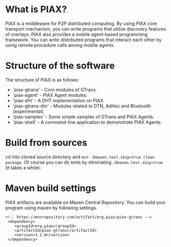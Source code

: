 # What is PIAX?

PIAX is a middleware for P2P distributed computing.
By using PIAX core transport mechanism, you can write programs that utilize discovery features of overlays.
PIAX also provides a mobile agent-based programming framework. You can write distributed programs that interact each other by using remote procedure calls among mobile agents.

# Structure of the software

The structure of PIAX is as follows:

* 'piax-gtrans' - Core modules of GTrans.
* 'piax-agent' - PIAX Agent modules.
* 'piax-dht' - A DHT implementation on PIAX.
* 'piax-gtrans-dtn' - Modules related to DTN, AdHoc and Bluetooth (experimental).
* 'piax-samples' - Some simple samples of GTrans and PIAX Agents.
* 'piax-shell' - A command-line application to demonstrate PIAX Agents.

# Build from sources

cd into cloned source directory and `mvn -Dmaven.test.skip=true clean package`. 
Of course you can do tests by eliminating `-Dmaven.test.skip=true` (it takes a while).

# Maven build settings

PIAX artifacts are available on Maven Central Repository. You can build your program using maven by following settings.

    <!-- https://mvnrepository.com/artifact/org.piax/piax-gtrans -->
     <dependency>
        <groupId>org.piax</groupId>
        <artifactId>piax-gtrans</artifactId>
        <version>3.1.0</version>
     </dependency>
